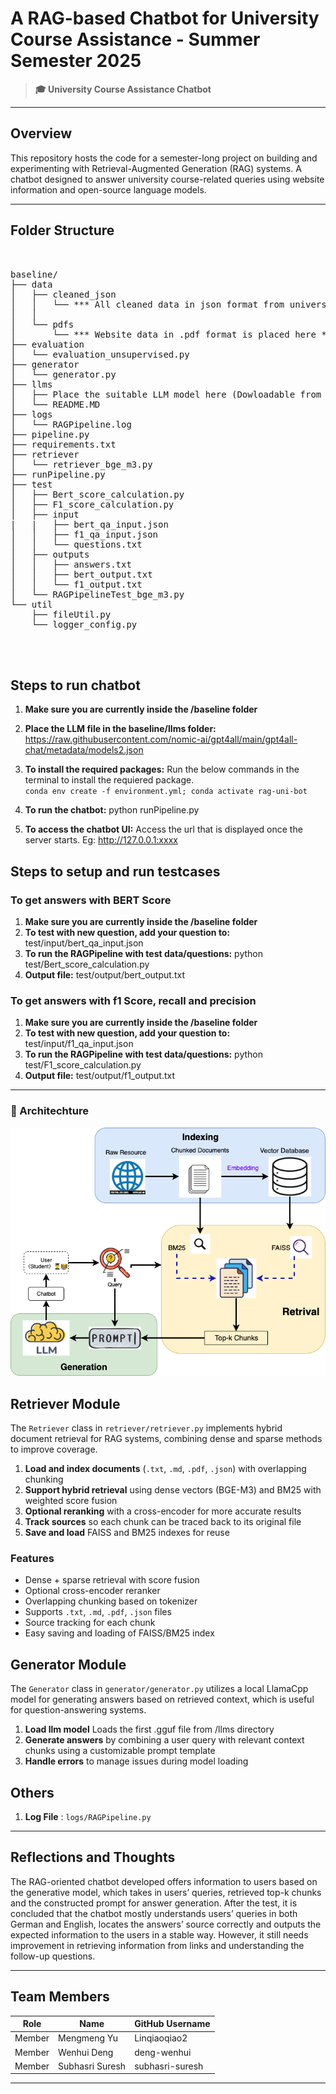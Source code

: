 # A RAG-based Chatbot for University Course Assistance - Summer Semester 2025

> **🎓 University Course Assistance Chatbot** 

---

## Overview

This repository hosts the code for a semester-long project on building and experimenting with Retrieval-Augmented Generation (RAG) systems. A chatbot designed to answer university course-related queries using website information and open-source language models.

---

## Folder Structure
<pre> 

baseline/
├── data
│   ├── cleaned_json
│   │   └── *** All cleaned data in json format from university website**
│   │   
│   └── pdfs
│       └── *** Website data in .pdf format is placed here ***
├── evaluation
│   └── evaluation_unsupervised.py
├── generator
│   └── generator.py
├── llms
│   ├── Place the suitable LLM model here (Dowloadable from https://raw.githubusercontent.com/nomic-ai/gpt4all/main/gpt4all-chat/metadata/models2.json)
│   └── README.MD
├── logs
│   └── RAGPipeline.log
├── pipeline.py
├── requirements.txt
├── retriever
│   └── retriever_bge_m3.py
├── runPipeline.py
├── test
│   ├── Bert_score_calculation.py
│   ├── F1_score_calculation.py
│   ├── input
|   |   ├── bert_qa_input.json
│   │   ├── f1_qa_input.json
│   │   └── questions.txt
│   ├── outputs
│   │   ├── answers.txt
│   │   ├── bert_output.txt
│   │   └── f1_output.txt
│   └── RAGPipelineTest_bge_m3.py
└── util
    ├── fileUtil.py
    └── logger_config.py



</pre>
## Steps to run chatbot
 1. **Make sure you are currently inside the /baseline folder**
 2. **Place the LLM file in the baseline/llms folder:**  https://raw.githubusercontent.com/nomic-ai/gpt4all/main/gpt4all-chat/metadata/models2.json
 3. **To install the required packages:** Run the below commands in the terminal to install the requiered package.                       
                ```
                    conda env create -f environment.yml;
                    conda activate rag-uni-bot
                 ```
 
 4. **To run the chatbot:** python runPipeline.py
 5. **To access the chatbot UI:** Access the url that is displayed once the server starts. Eg: http://127.0.0.1:xxxx


## Steps to setup and run testcases

### To get answers with BERT Score
 1. **Make sure you are currently inside the /baseline folder**
 2. **To test with new question, add your question to:** test/input/bert_qa_input.json
 3. **To run the RAGPipeline with test data/questions:** python test/Bert_score_calculation.py
 5. **Output file:** test/output/bert_output.txt
 

 ### To get answers with f1 Score, recall and precision 
 1. **Make sure you are currently inside the /baseline folder**
 2. **To test with new question, add your question to:** test/input/f1_qa_input.json
 3. **To run the RAGPipeline with test data/questions:** python test/F1_score_calculation.py
 5. **Output file:** test/output/f1_output.txt
 
---
### 🧩 Architechture

![Project Diagram](architecture_diagram.png)

## Retriever Module

The `Retriever` class in `retriever/retriever.py` implements hybrid document retrieval for RAG systems, combining dense and sparse methods to improve coverage.

1. **Load and index documents** (`.txt`, `.md`, `.pdf`, `.json`) with overlapping chunking  
2. **Support hybrid retrieval** using dense vectors (BGE-M3) and BM25 with weighted score fusion  
3. **Optional reranking** with a cross-encoder for more accurate results  
4. **Track sources** so each chunk can be traced back to its original file  
5. **Save and load** FAISS and BM25 indexes for reuse

### Features
- Dense + sparse retrieval with score fusion  
- Optional cross-encoder reranker  
- Overlapping chunking based on tokenizer  
- Supports `.txt`, `.md`, `.pdf`, `.json` files  
- Source tracking for each chunk  
- Easy saving and loading of FAISS/BM25 index

## Generator Module

The `Generator` class in `generator/generator.py` utilizes a local LlamaCpp model for generating answers based on retrieved context, which is useful for question-answering systems.

1. **Load llm model**  Loads the first .gguf file from /llms directory 
2. **Generate answers** by combining a user query with relevant context chunks using a customizable prompt template
3. **Handle errors** to manage issues during model loading

## Others

1. **Log File**  : `logs/RAGPipeline.py`

---

## Reflections and Thoughts

The RAG-oriented chatbot developed offers information to users based on the generative model, which takes in users’ queries, retrieved top-k chunks and the
constructed prompt for answer generation. After the test, it is concluded that the chatbot mostly understands users’ queries in both German and English, locates the answers’ source correctly and outputs the expected information to the users in a
stable way. However, it still needs improvement in retrieving information from links and understanding the follow-up questions.

---


## Team Members

| Role   | Name            | GitHub Username |
| ------ | --------------- | --------------- |
| Member | Mengmeng Yu     | Linqiaoqiao2    |
| Member | Wenhui Deng     | deng-wenhui     |
| Member | Subhasri Suresh | subhasri-suresh |

---

